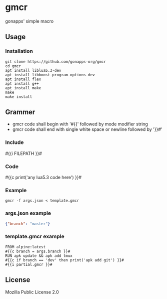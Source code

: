 # gmcr
gonapps' simple macro
## Usage
### Installation
```console
git clone https://github.com/gonapps-org/gmcr
cd gmcr
apt install liblua5.3-dev
apt install libboost-program-options-dev
apt install flex
apt install g++
apt install make
make
make install
```
## Grammer
- gmcr code shall begin with '#{{' followed by mode modifier string
- gmcr code shall end with single white space or newline followed by '}}#'
### Include
#{{i FILEPATH }}#
### Code
#{{c print('any lua5.3 code here') }}#
### Example
```console
gmcr -f args.json < template.gmcr
````
### args.json example
```json
{"branch": "master"}

```
### template.gmcr example
```text
FROM alpine:latest
#{{c branch = args.branch }}#
RUN apk update && apk add tmux
#{{c if branch == 'dev' then print('apk add git') }}#
#{{i partial.gmcr }}#
```

## License
Mozilla Public License 2.0
